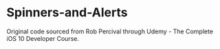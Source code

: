 # Spinners-and-Alerts

Original code sourced from Rob Percival through Udemy - The Complete iOS 10 Developer Course.
